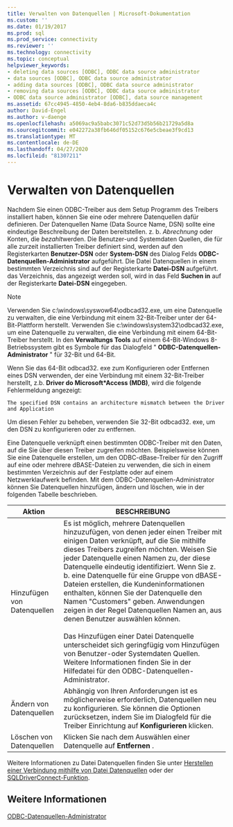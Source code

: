 ```yaml
---
title: Verwalten von Datenquellen | Microsoft-Dokumentation
ms.custom: ''
ms.date: 01/19/2017
ms.prod: sql
ms.prod_service: connectivity
ms.reviewer: ''
ms.technology: connectivity
ms.topic: conceptual
helpviewer_keywords:
- deleting data sources [ODBC], ODBC data source administrator
- data sources [ODBC], ODBC data source administrator
- adding data sources [ODBC], ODBC data source administrator
- removing data sources [ODBC], ODBC data source administrator
- ODBC data source administrator [ODBC], data source management
ms.assetid: 67cc4945-4850-4eb4-8da6-b835ddaeca4c
author: David-Engel
ms.author: v-daenge
ms.openlocfilehash: a5069ac9a5babc3071c52d73d5b56b21729a5d8a
ms.sourcegitcommit: e042272a38fb646df05152c676e5cbeae3f9cd13
ms.translationtype: MT
ms.contentlocale: de-DE
ms.lasthandoff: 04/27/2020
ms.locfileid: "81307211"
---
```

# <a name="managing-data-sources"></a>Verwalten von Datenquellen
Nachdem Sie einen ODBC-Treiber aus dem Setup Programm des Treibers installiert haben, können Sie eine oder mehrere Datenquellen dafür definieren. Der Datenquellen Name (Data Source Name, DSN) sollte eine eindeutige Beschreibung der Daten bereitstellen. z. b. *Abrechnung* oder Konten, die *bezahlt*werden. Die Benutzer-und Systemdaten Quellen, die für alle zurzeit installierten Treiber definiert sind, werden auf den Registerkarten **Benutzer-DSN** oder **System-DSN** des Dialog Felds **ODBC-Datenquellen-Administrator** aufgeführt. Die Datei Datenquellen in einem bestimmten Verzeichnis sind auf der Registerkarte **Datei-DSN** aufgeführt. das Verzeichnis, das angezeigt werden soll, wird in das Feld **Suchen in** auf der Registerkarte **Datei-DSN** eingegeben.  
  
> [!NOTE]  
>  Verwenden Sie c:\windows\syswow64\odbcad32.exe, um eine Datenquelle zu verwalten, die eine Verbindung mit einem 32-Bit-Treiber unter der 64-Bit-Plattform herstellt. Verwenden Sie c:\windows\system32\odbcad32.exe, um eine Datenquelle zu verwalten, die eine Verbindung mit einem 64-Bit-Treiber herstellt. In den **Verwaltungs Tools** auf einem 64-Bit-Windows 8-Betriebssystem gibt es Symbole für das Dialogfeld " **ODBC-Datenquellen-Administrator** " für 32-Bit und 64-Bit.  
  
 Wenn Sie das 64-Bit odbcad32. exe zum Konfigurieren oder Entfernen eines DSN verwenden, der eine Verbindung mit einem 32-Bit-Treiber herstellt, z.b. **Driver do Microsoft\*Access (MDB)**, wird die folgende Fehlermeldung angezeigt:  
  
```  
The specified DSN contains an architecture mismatch between the Driver and Application  
```  
  
 Um diesen Fehler zu beheben, verwenden Sie 32-Bit odbcad32. exe, um den DSN zu konfigurieren oder zu entfernen.  
  
 Eine Datenquelle verknüpft einen bestimmten ODBC-Treiber mit den Daten, auf die Sie über diesen Treiber zugreifen möchten. Beispielsweise können Sie eine Datenquelle erstellen, um den ODBC-dBase-Treiber für den Zugriff auf eine oder mehrere dBASE-Dateien zu verwenden, die sich in einem bestimmten Verzeichnis auf der Festplatte oder auf einem Netzwerklaufwerk befinden. Mit dem ODBC-Datenquellen-Administrator können Sie Datenquellen hinzufügen, ändern und löschen, wie in der folgenden Tabelle beschrieben.  
  
|Aktion|BESCHREIBUNG|  
|------------|-----------------|  
|Hinzufügen von Datenquellen|Es ist möglich, mehrere Datenquellen hinzuzufügen, von denen jeder einen Treiber mit einigen Daten verknüpft, auf die Sie mithilfe dieses Treibers zugreifen möchten. Weisen Sie jeder Datenquelle einen Namen zu, der diese Datenquelle eindeutig identifiziert. Wenn Sie z. b. eine Datenquelle für eine Gruppe von dBASE-Dateien erstellen, die Kundeninformationen enthalten, können Sie der Datenquelle den Namen "Customers" geben. Anwendungen zeigen in der Regel Datenquellen Namen an, aus denen Benutzer auswählen können.<br /><br /> Das Hinzufügen einer Datei Datenquelle unterscheidet sich geringfügig vom Hinzufügen von Benutzer-oder Systemdaten Quellen. Weitere Informationen finden Sie in der Hilfedatei für den ODBC-Datenquellen-Administrator.|  
|Ändern von Datenquellen|Abhängig von Ihren Anforderungen ist es möglicherweise erforderlich, Datenquellen neu zu konfigurieren. Sie können die Optionen zurücksetzen, indem Sie im Dialogfeld für die Treiber Einrichtung auf **Konfigurieren** klicken.|  
|Löschen von Datenquellen|Klicken Sie nach dem Auswählen einer Datenquelle auf **Entfernen** .|  
  
 Weitere Informationen zu Datei Datenquellen finden Sie unter [Herstellen einer Verbindung mithilfe von Datei Datenquellen](../../odbc/reference/develop-app/connecting-using-file-data-sources.md) oder der [SQLDriverConnect-Funktion](../../odbc/reference/syntax/sqldriverconnect-function.md).  
  
## <a name="see-also"></a>Weitere Informationen  
 [ODBC-Datenquellen-Administrator](../../odbc/admin/odbc-data-source-administrator.md)
